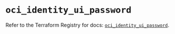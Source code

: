 # `oci_identity_ui_password`

Refer to the Terraform Registry for docs: [`oci_identity_ui_password`](https://registry.terraform.io/providers/hashicorp/oci/7.19.0/docs/resources/identity_ui_password).
